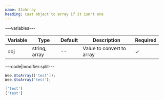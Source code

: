 ```yaml
---
name: $toArray
heading: Cast object to array if it isn't one
---
```


---variables---

| Variable | Type | Default | Description | Required |
| -- | -- | -- | -- | -- |
| obj | string, array | -- | Value to convert to array | &#10003; |

---code|modifier:split---

```javascript
Wee.$toArray(['test']);
Wee.$toArray('test');
```

```javascript
['test']
['test']
```